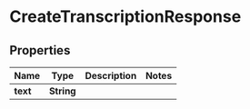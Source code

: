 

# CreateTranscriptionResponse

## Properties

Name | Type | Description | Notes
------------ | ------------- | ------------- | -------------
**text** | **String** |  | 




